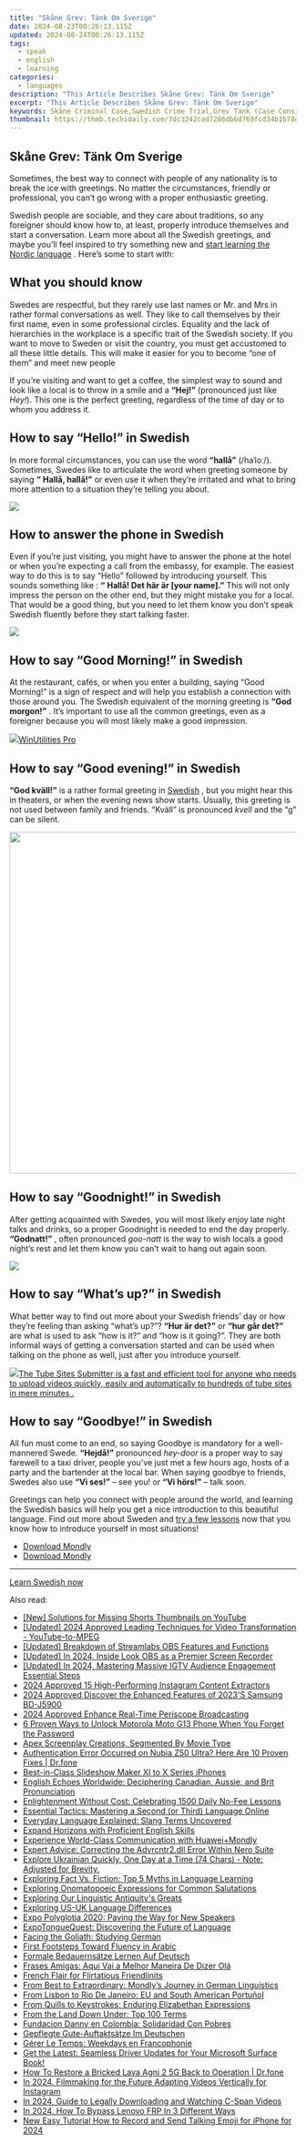 ```yaml
---
title: "Skåne Grev: Tänk Om Sverige"
date: 2024-08-23T00:26:13.115Z
updated: 2024-08-24T00:26:13.115Z
tags:
  - speak
  - english
  - learning
categories:
  - languages
description: "This Article Describes Skåne Grev: Tänk Om Sverige"
excerpt: "This Article Describes Skåne Grev: Tänk Om Sverige"
keywords: Skåne Criminal Case,Swedish Crime Trial,Grev Tänk (Case Consideration),Skåne Legal Matters,Sweden Criminal Law,Tänk Om Sverige (Think About Sweden),Swedish Judicial Process
thumbnail: https://thmb.techidaily.com/7dc3242cad7286db6d769fcd34b1b78d40476e1dfb3c6263b3c392cdb20ad5e5.png
---
```


## Skåne Grev: Tänk Om Sverige

 Sometimes, the best way to connect with people of any nationality is to break the ice with greetings. No matter the circumstances, friendly or professional, you can’t go wrong with a proper enthusiastic greeting.

 Swedish people are sociable, and they care about traditions, so any foreigner should know how to, at least, properly introduce themselves and start a conversation. Learn more about all the Swedish greetings, and maybe you’ll feel inspired to try something new and [start learning the Nordic language](https://shop.mondly.com/affiliate.php?ACCOUNT=ATISTUDI&AFFILIATE=108875&PATH=https://www.mondly.com?AFFILIATE=108875) . Here’s some to start with:

## What you should know

 Swedes are respectful, but they rarely use last names or Mr. and Mrs in rather formal conversations as well. They like to call themselves by their first name, even in some professional circles. Equality and the lack of hierarchies in the workplace is a specific trait of the Swedish society. If you want to move to Sweden or visit the country, you must get accustomed to all these little details. This will make it easier for you to become “one of them” and meet new people

 If you’re visiting and want to get a coffee, the simplest way to sound and look like a local is to throw in a smile and a **“Hej!”** (pronounced just like _Hey!_). This one is the perfect greeting, regardless of the time of day or to whom you address it.

## How to say “Hello!” in Swedish

 In more formal circumstances, you can use the word **“hallå”** (/haˈloː/). Sometimes, Swedes like to articulate the word when greeting someone by saying **“** **Hallå, hallå!”**  or even use it when they’re irritated and what to bring more attention to a situation they’re telling you about.

<!-- affiliate ads begin -->
<a href="https://store.movavi.com/affiliate.php?ACCOUNT=MOVAVI&AFFILIATE=108875&PATH=https%3A%2F%2Fwww.movavi.com%3FAFFILIATE%3D108875%26RESOURCE%3DMovavi%2BScreen%2BRecorder%2Bbox"><img src="https://mcusercontent.com/0885a03ded3d480dca9287f12/images/f026b149-fc7c-fd54-5f3e-1460bbb19b6b.jpg" border="0"></a>
<!-- affiliate ads end -->
## How to answer the phone in Swedish

 Even if you’re just visiting, you might have to answer the phone at the hotel or when you’re expecting a call from the embassy, for example. The easiest way to do this is to say “Hello” followed by introducing yourself. This sounds something like : **“** **Hallå! Det här är \[your name\].”**  This will not only impress the person on the other end, but they might mistake you for a local. That would be a good thing, but you need to let them know you don’t speak Swedish fluently before they start talking faster.

<!-- affiliate ads begin -->
<a href="https://secure.2checkout.com/order/checkout.php?PRODS=3727260&QTY=1&AFFILIATE=108875&CART=1"><img src="http://www.aiseesoft.com/avangate/30p/banner.jpg" border="0"></a>
<!-- affiliate ads end -->
## How to say “Good Morning!” in Swedish

 At the restaurant, cafés, or when you enter a building, saying “Good Morning!” is a sign of respect and will help you establish a connection with those around you. The Swedish equivalent of the morning greeting is **“God morgon!”**  . It’s important to use all the common greetings, even as a foreigner because you will most likely make a good impression.

<!-- affiliate ads begin -->
<a href="https://secure.2checkout.com/order/checkout.php?PRODS=4665597&QTY=1&AFFILIATE=108875&CART=1"><img src="https://www.pcclean.io/wp-content/uploads/2018/03/winutilities-box-130521.png" border="0">WinUtilities Pro</a>
<!-- affiliate ads end -->
## How to say “Good evening!” in Swedish

**“God kväll!”** is a rather formal greeting in [Swedish](https://shop.mondly.com/affiliate.php?ACCOUNT=ATISTUDI&AFFILIATE=108875&PATH=https://www.mondly.com?AFFILIATE=108875)  , but you might hear this in theaters, or when the evening news show starts. Usually, this greeting is not used between family and friends. “Kväll” is pronounced _kvell_ and the “g” can be silent.

<!-- affiliate ads begin -->
<a href="https://appsumo.8odi.net/c/5597632/2082541/7443" target="_top" id="2082541"><img src="//a.impactradius-go.com/display-ad/7443-2082541" border="0" alt="" width="1200" height="600"/></a><img height="0" width="0" src="https://appsumo.8odi.net/i/5597632/2082541/7443" style="position:absolute;visibility:hidden;" border="0" />
<!-- affiliate ads end -->
## How to say “Goodnight!” in Swedish

 After getting acquainted with Swedes, you will most likely enjoy late night talks and drinks, so a proper Goodnight is needed to end the day properly. **“Godnatt!”** , often pronounced _goo-natt_  is the way to wish locals a good night’s rest and let them know you can’t wait to hang out again soon.

<!-- affiliate ads begin -->
<a href="https://shop.systoolsgroup.com/affiliate.php?ACCOUNT=SYSTOOBY&AFFILIATE=108875&PATH=https%3A%2F%2Fwww.systoolsgroup.com%3FAFFILIATE%3D108875%26RESOURCE%3DSysTools%2BOST%2BRecovery"><img src="https://www.systoolsgroup.com/box/ost-recovery.png" border="0"></a>
<!-- affiliate ads end -->
## How to say “What’s up?” in Swedish

 What better way to find out more about your Swedish friends’ day or how they’re feeling than asking “what’s up?”? **“Hur är det?”** or **“hur går det?”**  are what is used to ask “how is it?” and “how is it going?”. They are both informal ways of getting a conversation started and can be used when talking on the phone as well, just after you introduce yourself.

<!-- affiliate ads begin -->
<a href="https://secure.2checkout.com/order/checkout.php?PRODS=4531356&QTY=1&AFFILIATE=108875&CART=1"><img src="https://secure.avangate.com/images/merchant/8fdd149fcaa7058caccc9c4ad5b0d89a/products/tss-box.JPG" border="0">The Tube Sites Submitter is a fast and efficient tool for anyone who needs to upload videos quickly, easily and automatically to hundreds of tube sites in mere minutes . </a>
<!-- affiliate ads end -->
## How to say “Goodbye!” in Swedish

 All fun must come to an end, so saying Goodbye is mandatory for a well-mannered Swede. **“Hejdå!”** pronounced _hey-door_  is a proper way to say farewell to a taxi driver, people you’ve just met a few hours ago, hosts of a party and the bartender at the local bar. When saying goodbye to friends, Swedes also use **“Vi ses!”** – see you! or **“Vi hörs!”** – talk soon.

 Greetings can help you connect with people around the world, and learning the Swedish basics will help you get a nice introduction to this beautiful language. Find out more about Sweden and [try a few lessons](https://shop.mondly.com/affiliate.php?ACCOUNT=ATISTUDI&AFFILIATE=108875&PATH=https://www.mondly.com?AFFILIATE=108875)  now that you know how to introduce yourself in most situations!

* [Download Mondly](https://www.facebook.com/sharer/sharer.php?u=https%3A%2F%2Fwww.mondly.com%2Fblog%2Fhello-in-swedish%2F&t=Hello+in+Swedish%3A+All+the+Swedish+greetings "Share on Facebook")
* [Download Mondly](https://shop.mondly.com/affiliate.php?ACCOUNT=ATISTUDI&AFFILIATE=108875&PATH=https://www.mondly.com?AFFILIATE=108875)

---

[Learn Swedish now](https://adjt.mondly.com/5ixfg4k?campaign=blog-post-id-6455&fallback=https%3A%2F%2Fapp.mondly.com%3Futm%5Fmedium%3Dblog%5Fblog-post-id-6455%26utm%5Fsource%3Dblog-post-id-6455&redirect%5Fmacos=https%3A%2F%2Fapp.mondly.com%3Futm%5Fmedium%3Dblog%5Fblog-post-id-6455%26utm%5Fsource%3Dblog-post-id-6455&redirect%5Fandroid=https%3A%2F%2Fplay.google.com%2Fstore%2Fapps%2Fdetails%3Fid%3Dcom.atistudios.mondly.languages%3Futm%5Fmedium%3Dblog%5Fblog-post-id-6455%26utm%5Fsource%3Dblog-post-id-6455&redirect%5Fios=https%3A%2F%2Fapps.apple.com%2Fapp%2Fapple-store%2Fid987873536%3Fpt%3D78954800%26ct%3Dblog-post-id-6455%26mt%3D8 "Learn Swedish now")

<ins class="adsbygoogle"
     style="display:block"
     data-ad-format="autorelaxed"
     data-ad-client="ca-pub-7571918770474297"
     data-ad-slot="1223367746"></ins>



<ins class="adsbygoogle"
     style="display:block"
     data-ad-client="ca-pub-7571918770474297"
     data-ad-slot="8358498916"
     data-ad-format="auto"
     data-full-width-responsive="true"></ins>

<span class="atpl-alsoreadstyle">Also read:</span>
<div><ul>
<li><a href="https://youtube-help.techidaily.com/new-solutions-for-missing-shorts-thumbnails-on-youtube/"><u>[New] Solutions for Missing Shorts Thumbnails on YouTube</u></a></li>
<li><a href="https://article-helps.techidaily.com/updated-2024-approved-leading-techniques-for-video-transformation-youtube-to-mpeg/"><u>[Updated] 2024 Approved  Leading Techniques for Video Transformation - YouTube-to-MPEG</u></a></li>
<li><a href="https://screen-capture.techidaily.com/updated-breakdown-of-streamlabs-obs-features-and-functions/"><u>[Updated] Breakdown of Streamlabs OBS Features and Functions</u></a></li>
<li><a href="https://screen-mirroring-recording.techidaily.com/updated-in-2024-inside-look-obs-as-a-premier-screen-recorder/"><u>[Updated] In 2024, Inside Look  OBS as a Premier Screen Recorder</u></a></li>
<li><a href="https://instagram-video-files.techidaily.com/updated-in-2024-mastering-massive-igtv-audience-engagement-essential-steps/"><u>[Updated] In 2024, Mastering Massive IGTV Audience Engagement  Essential Steps</u></a></li>
<li><a href="https://instagram-video-recordings.techidaily.com/2024-approved-15-high-performing-instagram-content-extractors/"><u>2024 Approved  15 High-Performing Instagram Content Extractors</u></a></li>
<li><a href="https://fox-links.techidaily.com/2024-approved-discover-the-enhanced-features-of-2023s-samsung-bd-j5900/"><u>2024 Approved  Discover the Enhanced Features of 2023'S Samsung BD-J5900</u></a></li>
<li><a href="https://fox-direct.techidaily.com/2024-approved-enhance-real-time-periscope-broadcasting/"><u>2024 Approved  Enhance Real-Time Periscope Broadcasting</u></a></li>
<li><a href="https://android-unlock.techidaily.com/6-proven-ways-to-unlock-motorola-moto-g13-phone-when-you-forget-the-password-by-drfone-android/"><u>6 Proven Ways to Unlock Motorola Moto G13 Phone When You Forget the Password</u></a></li>
<li><a href="https://fox-helps.techidaily.com/apex-screenplay-creations-segmented-by-movie-type/"><u>Apex Screenplay Creations, Segmented By Movie Type</u></a></li>
<li><a href="https://howto.techidaily.com/authentication-error-occurred-on-nubia-z50-ultra-here-are-10-proven-fixes-drfone-by-drfone-fix-android-problems-fix-android-problems/"><u>Authentication Error Occurred on Nubia Z50 Ultra? Here Are 10 Proven Fixes | Dr.fone</u></a></li>
<li><a href="https://extra-lessons.techidaily.com/best-in-class-slideshow-maker-xi-to-x-series-iphones/"><u>Best-in-Class Slideshow Maker  XI to X Series iPhones</u></a></li>
<li><a href="https://mondly-stories.techidaily.com/english-echoes-worldwide-deciphering-canadian-aussie-and-brit-pronunciation/"><u>English Echoes Worldwide: Deciphering Canadian, Aussie, and Brit Pronunciation</u></a></li>
<li><a href="https://mondly-stories.techidaily.com/enlightenment-without-cost-celebrating-1500-daily-no-fee-lessons/"><u>Enlightenment Without Cost: Celebrating 1500 Daily No-Fee Lessons</u></a></li>
<li><a href="https://mondly-stories.techidaily.com/essential-tactics-mastering-a-second-or-third-language-online/"><u>Essential Tactics: Mastering a Second (or Third) Language Online</u></a></li>
<li><a href="https://mondly-stories.techidaily.com/everyday-language-explained-slang-terms-uncovered/"><u>Everyday Language Explained: Slang Terms Uncovered</u></a></li>
<li><a href="https://mondly-stories.techidaily.com/expand-horizons-with-proficient-english-skills/"><u>Expand Horizons with Proficient English Skills</u></a></li>
<li><a href="https://mondly-stories.techidaily.com/experience-world-class-communication-with-huaweiplusmondly/"><u>Experience World-Class Communication with Huawei+Mondly</u></a></li>
<li><a href="https://techtrends.techidaily.com/expert-advice-correcting-the-advrcntr2dll-error-within-nero-suite/"><u>Expert Advice: Correcting the Advrcntr2.dll Error Within Nero Suite</u></a></li>
<li><a href="https://mondly-stories.techidaily.com/explore-ukrainian-quickly-one-day-at-a-time-74-chars-note-adjusted-for-brevity/"><u>Explore Ukrainian Quickly, One Day at a Time (74 Chars) - Note: Adjusted for Brevity.</u></a></li>
<li><a href="https://mondly-stories.techidaily.com/exploring-fact-vs-fiction-top-5-myths-in-language-learning/"><u>Exploring Fact Vs. Fiction: Top 5 Myths in Language Learning</u></a></li>
<li><a href="https://mondly-stories.techidaily.com/exploring-onomatopoeic-expressions-for-common-salutations/"><u>Exploring Onomatopoeic Expressions for Common Salutations</u></a></li>
<li><a href="https://mondly-stories.techidaily.com/exploring-our-linguistic-antiquitys-greats/"><u>Exploring Our Linguistic Antiquity's Greats</u></a></li>
<li><a href="https://mondly-stories.techidaily.com/exploring-us-uk-language-differences/"><u>Exploring US-UK Language Differences</u></a></li>
<li><a href="https://mondly-stories.techidaily.com/expo-polyglotia-2020-paving-the-way-for-new-speakers/"><u>Expo Polyglotia 2020: Paving the Way for New Speakers</u></a></li>
<li><a href="https://mondly-stories.techidaily.com/expotonguequest-discovering-the-future-of-language/"><u>ExpoTongueQuest: Discovering the Future of Language</u></a></li>
<li><a href="https://mondly-stories.techidaily.com/facing-the-goliath-studying-german/"><u>Facing the Goliath: Studying German</u></a></li>
<li><a href="https://mondly-stories.techidaily.com/first-footsteps-toward-fluency-in-arabic/"><u>First Footsteps Toward Fluency in Arabic</u></a></li>
<li><a href="https://mondly-stories.techidaily.com/formale-bedauernsatze-lernen-auf-deutsch/"><u>Formale Bedauernsätze Lernen Auf Deutsch</u></a></li>
<li><a href="https://mondly-stories.techidaily.com/frases-amigas-aqui-vai-a-melhor-maneira-de-dizer-ola/"><u>Frases Amigas: Aqui Vai a Melhor Maneira De Dizer Olá</u></a></li>
<li><a href="https://mondly-stories.techidaily.com/french-flair-for-flirtatious-friendlinits/"><u>French Flair for Flirtatious Friendlinits</u></a></li>
<li><a href="https://mondly-stories.techidaily.com/from-best-to-extraordinary-mondlys-journey-in-german-linguistics/"><u>From Best to Extraordinary: Mondly’s Journey in German Linguistics</u></a></li>
<li><a href="https://mondly-stories.techidaily.com/from-lisbon-to-rio-de-janeiro-eu-and-south-american-portunol/"><u>From Lisbon to Rio De Janeiro: EU and South American Portuñol</u></a></li>
<li><a href="https://mondly-stories.techidaily.com/from-quills-to-keystrokes-enduring-elizabethan-expressions/"><u>From Quills to Keystrokes: Enduring Elizabethan Expressions</u></a></li>
<li><a href="https://mondly-stories.techidaily.com/from-the-land-down-under-top-100-terms/"><u>From the Land Down Under: Top 100 Terms</u></a></li>
<li><a href="https://mondly-stories.techidaily.com/fundacion-danny-en-colombia-solidaridad-con-pobres/"><u>Fundacion Danny en Colombia: Solidaridad Con Pobres</u></a></li>
<li><a href="https://mondly-stories.techidaily.com/gepflegte-gute-auftaktsatze-im-deutschen/"><u>Gepflegte Gute-Auftaktsätze Im Deutschen</u></a></li>
<li><a href="https://mondly-stories.techidaily.com/gerer-le-temps-weekdays-en-francophonie/"><u>Gérer Le Temps: Weekdays en Francophonie</u></a></li>
<li><a href="https://win-amazing.techidaily.com/1722978177240-get-the-latest-seamless-driver-updates-for-your-microsoft-surface-book/"><u>Get the Latest: Seamless Driver Updates for Your Microsoft Surface Book!</u></a></li>
<li><a href="https://fix-guide.techidaily.com/how-to-restore-a-bricked-lava-agni-2-5g-back-to-operation-drfone-by-drfone-fix-android-problems-fix-android-problems/"><u>How To Restore a Bricked Lava Agni 2 5G Back to Operation | Dr.fone</u></a></li>
<li><a href="https://instagram-videos.techidaily.com/in-2024-filmmaking-for-the-future-adapting-videos-vertically-for-instagram/"><u>In 2024, Filmmaking for the Future  Adapting Videos Vertically for Instagram</u></a></li>
<li><a href="https://some-knowledge.techidaily.com/in-2024-guide-to-legally-downloading-and-watching-c-span-videos/"><u>In 2024, Guide to Legally Downloading and Watching C-Span Videos</u></a></li>
<li><a href="https://android-frp.techidaily.com/in-2024-how-to-bypass-lenovo-frp-in-3-different-ways-by-drfone-android/"><u>In 2024, How To Bypass Lenovo FRP In 3 Different Ways</u></a></li>
<li><a href="https://ai-voice-clone.techidaily.com/new-easy-tutorial-how-to-record-and-send-talking-emoji-for-iphone-for-2024/"><u>New Easy Tutorial How to Record and Send Talking Emoji for iPhone for 2024</u></a></li>
</ul></div>

